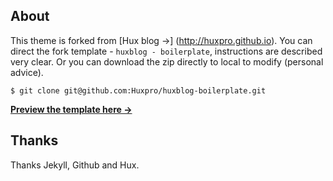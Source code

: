
## About

This theme is forked from [Hux blog &rarr;] (http://huxpro.github.io). You can direct the fork template - ` huxblog - boilerplate `, instructions are described very clear. Or you can download the zip directly to local to modify (personal advice).

```
$ git clone git@github.com:Huxpro/huxblog-boilerplate.git
```
**[Preview the template here &rarr;](http://huangxuan.me/huxblog-boilerplate/)**


## Thanks
Thanks Jekyll, Github and Hux.
